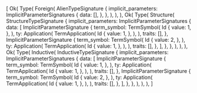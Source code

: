 [
    Ok(
        Type(
            Foreign(
                AlienTypeSignature {
                    implicit_parameters: ImplicitParameterSignatures {
                        data: [],
                    },
                },
            ),
        ),
    ),
    Ok(
        Type(
            Structure(
                StructureTypeSignature {
                    implicit_parameters: ImplicitParameterSignatures {
                        data: [
                            ImplicitParameterSignature {
                                term_symbol: TermSymbol(
                                    Id {
                                        value: 1,
                                    },
                                ),
                                ty: Application(
                                    TermApplication(
                                        Id {
                                            value: 1,
                                        },
                                    ),
                                ),
                                traits: [],
                            },
                            ImplicitParameterSignature {
                                term_symbol: TermSymbol(
                                    Id {
                                        value: 2,
                                    },
                                ),
                                ty: Application(
                                    TermApplication(
                                        Id {
                                            value: 1,
                                        },
                                    ),
                                ),
                                traits: [],
                            },
                        ],
                    },
                },
            ),
        ),
    ),
    Ok(
        Type(
            Inductive(
                InductiveTypeSignature {
                    implicit_parameters: ImplicitParameterSignatures {
                        data: [
                            ImplicitParameterSignature {
                                term_symbol: TermSymbol(
                                    Id {
                                        value: 1,
                                    },
                                ),
                                ty: Application(
                                    TermApplication(
                                        Id {
                                            value: 1,
                                        },
                                    ),
                                ),
                                traits: [],
                            },
                            ImplicitParameterSignature {
                                term_symbol: TermSymbol(
                                    Id {
                                        value: 2,
                                    },
                                ),
                                ty: Application(
                                    TermApplication(
                                        Id {
                                            value: 1,
                                        },
                                    ),
                                ),
                                traits: [],
                            },
                        ],
                    },
                },
            ),
        ),
    ),
]